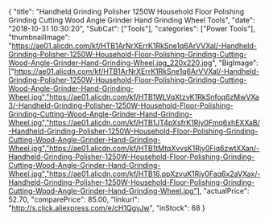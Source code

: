 {
	"title": "Handheld Grinding Polisher 1250W Household Floor Polishing Grinding Cutting Wood Angle Grinder Hand Grinding Wheel Tools",
	"date": "2018-10-31 10:30:20",
	"SubCat": ["Tools"],
	"categories": ["Power Tools"],
	"thumbnailImage": "https://ae01.alicdn.com/kf/HTB1ArNrXErrK1RkSne1q6ArVVXal/-Handheld-Grinding-Polisher-1250W-Household-Floor-Polishing-Grinding-Cutting-Wood-Angle-Grinder-Hand-Grinding-Wheel.jpg_220x220.jpg",
	"BigImage": ["https://ae01.alicdn.com/kf/HTB1ArNrXErrK1RkSne1q6ArVVXal/-Handheld-Grinding-Polisher-1250W-Household-Floor-Polishing-Grinding-Cutting-Wood-Angle-Grinder-Hand-Grinding-Wheel.jpg","https://ae01.alicdn.com/kf/HTB1WLVqXtzvK1RkSnfoq6zMwVXa3/-Handheld-Grinding-Polisher-1250W-Household-Floor-Polishing-Grinding-Cutting-Wood-Angle-Grinder-Hand-Grinding-Wheel.jpg","https://ae01.alicdn.com/kf/HTB1JT4pXsfrK1Rjy0Fmq6xhEXXaB/-Handheld-Grinding-Polisher-1250W-Household-Floor-Polishing-Grinding-Cutting-Wood-Angle-Grinder-Hand-Grinding-Wheel.jpg","https://ae01.alicdn.com/kf/HTB1tMtqXvvsK1Rjy0Fiq6zwtXXan/-Handheld-Grinding-Polisher-1250W-Household-Floor-Polishing-Grinding-Cutting-Wood-Angle-Grinder-Hand-Grinding-Wheel.jpg","https://ae01.alicdn.com/kf/HTB16.ppXzvuK1Rjy0Faq6x2aVXax/-Handheld-Grinding-Polisher-1250W-Household-Floor-Polishing-Grinding-Cutting-Wood-Angle-Grinder-Hand-Grinding-Wheel.jpg"],
	"actualPrice": 52.70,
	"comparePrice": 85.00,
	"linkurl": "http://s.click.aliexpress.com/e/cH1QgvJw",
	"inStock": 68
}
